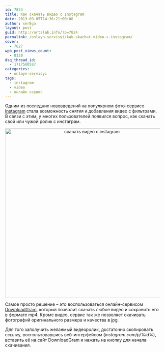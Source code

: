 ```yaml
---
id: 7824
title: Как скачать видео с Instagram
date: 2013-09-05T14:36:21+00:00
author: serEga
layout: post
guid: http://artslab.info/?p=7824
permalink: /onlayn-servisyi/kak-skachat-video-s-instagram/
cover:
  - 7827
wpb_post_views_count:
  - 8120
dsq_thread_id:
  - 1717580587
categories:
  - onlayn-servisyi
tags:
  - instagram
  - video
  - онлайн сервис
---
```

Одним из последних нововведений на популярном фото-сервисе [Instagram](http://artslab.info/tag/instagram/) стала возможность снятия и добавления видео с фильтрами. В связи с этим, у многих пользователей появился вопрос, как скачать свой или чужой ролик с инстаграм.

<center>
  <a href="{{site.img_cdn}}/downloadgram-skachat-video-instagram.jpg"><img src="{{site.img_cdn}}/downloadgram-skachat-video-instagram.jpg" alt="скачать видео с instagram" class="aligncenter size-medium wp-image-7826" width="550" data-lightbox="instagram" /></a>
</center>

Самое просто решение &#8211; это воспользоваться онлайн-сервисом <a href="https://downloadgram.com/" target="_blank">DownloadGram</a>, который позволит скачать любое видео и сохранить его в формате mp4. Кроме видео, сервис так же позволяет скачивать фотографий оригинального размера и качества в jpg.

<!--more-->

Для того заполучить желаемый видеоролик, достаточно скопировать ссылку, воспользовавшись веб-интерфейсом (_instagram.com/p/%id%_), вставить её на сайт DownloadGram и нажать на кнопку для начала скачивания.